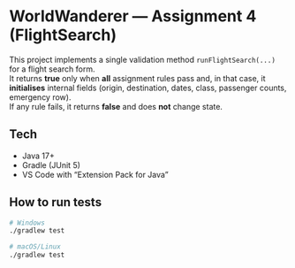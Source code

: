 # WorldWanderer — Assignment 4 (FlightSearch)

This project implements a single validation method `runFlightSearch(...)` for a flight search form.  
It returns **true** only when **all** assignment rules pass and, in that case, it **initialises** internal fields (origin, destination, dates, class, passenger counts, emergency row).  
If any rule fails, it returns **false** and does **not** change state.

## Tech
- Java 17+
- Gradle (JUnit 5)
- VS Code with “Extension Pack for Java”

## How to run tests
```bash
# Windows
./gradlew test

# macOS/Linux
./gradlew test